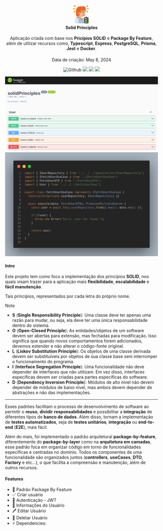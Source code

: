 <h4 align="center">
  <br />
  <img src=".doc/icon.png">
  <br />
    Solid Principles
  <br />
</h4>

<p align="center">Aplicação criada com base nos <strong>Pricípios SOLID</strong> e <strong>Package By Feature</strong>, além de utilizar recursos como, <strong>Typescript</strong>, <strong>Express</strong>, <strong>PostgreSQL</strong>, <strong>Prisma</strong>, <strong>Jest</strong> e <strong>Docker</strong>.</p>

<h4 align="center">
  
</h4> 

<p align="center">Data de criação: May 8, 2024</p>

<p align="center">
  <img src="https://img.shields.io/github/last-commit/ericneves/solidprinciples?display_timestamp=author&style=flat-square&logo=github&color=%2303AED2" alt="Github">
  <img src="https://img.shields.io/github/languages/count/ericneves/solidprinciples?style=flat-square&logo=progress&color=%2341B06E">
  <img src="https://img.shields.io/github/languages/top/ericneves/solidprinciples?style=flat-square&logo=typescript&logoColor=%23FFBB70&color=%23FFBB70">
  <img src="https://img.shields.io/github/license/ericneves/solidprinciples?style=flat-square&logo=git&color=%23F05032">
</p>

<img src=".doc/screenshotA.png">
<img src=".doc/screenshotB.png">

#### Intro

Este projeto tem como foco a implementação dos princípios **SOLID**, nos quais visam trazer para a aplicação mais **flexibilidade**, **escalabilidade** e **fácil manutenção**.

Tais princípios, representados por cada letra do próprio nome.

> [!NOTE]
> - **S** (**Single Responsibility Principle**): Uma classe deve ter apenas uma razão para mudar, ou seja, ela deve ter uma única responsabilidade dentro do sistema.
> - **O** (**Open-Closed Principle**): As entidades/objetos de um software devem ser abertas para extensão, mas fechadas para modificação. Isso significa que quando novos comportamentos forem adicionados, devemos estender e não alterar o código-fonte original.
> - **L** (**Liskov Substitution Principle**): Os objetos de uma classe derivada devem ser substituíveis por objetos de sua classe base sem interromper o funcionamento do programa.
> - **I** (**Interface Segregation Principle**): Uma funcionalidade não deve depender de interfaces que não utilizam. Em vez disso, interfaces específicas devem ser criadas para partes específicas do software.
> - **D** (**Dependency Inversion Principle**): Módulos de alto nível não devem depender de módulos de baixo nível, mas ambos devem depender de abstrações e não das implementações.
>****

Esses padrões facilitam o processo de desenvolvimento de software ao permitir o **reuso**, **dividir** **responsabilidades** e possibilitar a **integração** de diferentes tipos de **banco de dados**. Além disso, tornam a implementação de **testes automatizados**, seja de **testes unitários**, **integração** ou **end-to-end** (**E2E**), mais fácil.

Além do mais, foi implementado o padrão arquitetural **package-by-feature**, diferentemente do **package-by-layer** como na **arquitetura em camadas**, esse padrão foca em organizar código em torno de funcionalidades específicas e centradas no domínio. Todos os componentes de uma funcionalidade são organizados juntos (**controllers**, **useCases**, **DTO**, **Factory** e etc...), o que facilita a compreensão e manutenção, além de outros recursos.

#### Features

- 📁 Padrão Package By Feature
- ✅ Criar usuário
- 🔐 Autenticação - JWT
- 👾 Informações do Usuário
- 🖊️ Editar Usuário
- 🧹 Deletar Usuário
- ⚡ Dependencies:
  
  